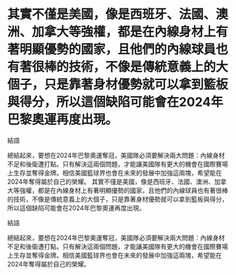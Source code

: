 #  其實不僅是美國，像是西班牙、法國、澳洲、加拿大等強權，都是在內線身材上有著明顯優勢的國家，且他們的內線球員也有著很棒的技術，不像是傳統意義上的大個子，只是靠著身材優勢就可以拿到籃板與得分，所以這個缺陷可能會在2024年巴黎奧運再度出現。

 結語

 總結起來，要想在2024年巴黎奧運奪冠，美國隊必須要解決兩大問題：內線身材不足和後衛遭打點。只有解決這兩個問題，才能讓美國隊有更大的機會在國際賽場上生存並奪得金牌。相信美國籃球界也會在未來的發展中加強這兩塊，希望能在2024年奪得屬於自己的榮耀。 
  其實不僅是美國，像是西班牙、法國、澳洲、加拿大等強權，都是在內線身材上有著明顯優勢的國家，且他們的內線球員也有著很棒的技術，不像是傳統意義上的大個子，只是靠著身材優勢就可以拿到籃板與得分，所以這個缺陷可能會在2024年巴黎奧運再度出現。

 結語

 總結起來，要想在2024年巴黎奧運奪冠，美國隊必須要解決兩大問題：內線身材不足和後衛遭打點。只有解決這兩個問題，才能讓美國隊有更大的機會在國際賽場上生存並奪得金牌。相信美國籃球界也會在未來的發展中加強這兩塊，希望能在2024年奪得屬於自己的榮耀。